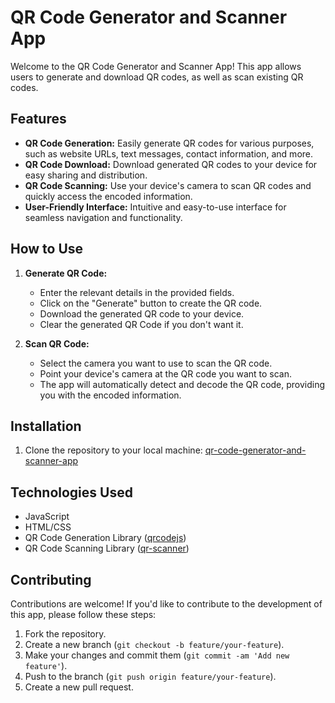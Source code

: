 # QR Code Generator and Scanner App

Welcome to the QR Code Generator and Scanner App! This app allows users to generate and download QR codes, as well as scan existing QR codes.

## Features

- **QR Code Generation:** Easily generate QR codes for various purposes, such as website URLs, text messages, contact information, and more.
- **QR Code Download:** Download generated QR codes to your device for easy sharing and distribution.
- **QR Code Scanning:** Use your device's camera to scan QR codes and quickly access the encoded information.
- **User-Friendly Interface:** Intuitive and easy-to-use interface for seamless navigation and functionality.

## How to Use

1. **Generate QR Code:**

   - Enter the relevant details in the provided fields.
   - Click on the "Generate" button to create the QR code.
   - Download the generated QR code to your device.
   - Clear the generated QR Code if you don't want it.

2. **Scan QR Code:**
   - Select the camera you want to use to scan the QR code.
   - Point your device's camera at the QR code you want to scan.
   - The app will automatically detect and decode the QR code, providing you with the encoded information.

## Installation

1. Clone the repository to your local machine:
   [qr-code-generator-and-scanner-app](https://github.com/Ebenezeroffei/qr-code-generator-and-scanner-app.git)

## Technologies Used

- JavaScript
- HTML/CSS
- QR Code Generation Library ([qrcodejs](https://github.com/davidshimjs/qrcodejs))
- QR Code Scanning Library ([qr-scanner](https://github.com/nimiq/qr-scanner))

## Contributing

Contributions are welcome! If you'd like to contribute to the development of this app, please follow these steps:

1. Fork the repository.
2. Create a new branch (`git checkout -b feature/your-feature`).
3. Make your changes and commit them (`git commit -am 'Add new feature'`).
4. Push to the branch (`git push origin feature/your-feature`).
5. Create a new pull request.
